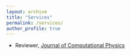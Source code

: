 ```yaml
---
layout: archive
title: "Services"
permalink: /services/
author_profile: true
---
```


- Reviewer, [Journal of Computational Physics](https://www.journals.elsevier.com/journal-of-computational-physics)
